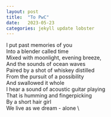 ```yaml
---
layout: post
title:  "To PwC"
date:   2023-05-23
categories: jekyll update lobster
---
```


I put past memories of you \
Into a blender called time \
Mixed with moonlight, evening breeze,  \
And the sounds of ocean waves \
Paired by a shot of whiskey distilled \
From the pursuit of a possibility  \
And swallowed it whole  \
I hear a sound of acoustic guitar playing  \
That is humming and fingerpicking  \
By a short hair girl  \
We live as we dream - alone \